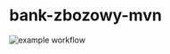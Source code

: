 # bank-zbozowy-mvn
![example workflow](https://github.com/aagateeek/bank-zbozowy-mvn/actions/workflows/ci.yml/badge.svg)

